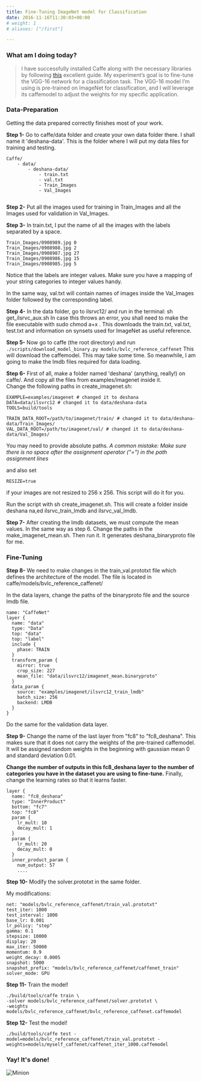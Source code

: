 ```yaml
---
title: Fine-Tuning ImageNet model for Classification
date: 2016-11-16T11:30:03+00:00
# weight: 1
# aliases: ["/first"]

---
```


### What am I doing today?

> I have successfully installed Caffe along with the necessary libraries by following [this](https://github.com/tiangolo/caffe/blob/ubuntu-tutorial-b/docs/install_apt2.md) excellent guide. My experiment’s goal is to fine-tune the VGG-16 network for a classification task. The VGG-16 model I’m using is pre-trained on ImageNet for classification, and I will leverage its caffemodel to adjust the weights for my specific application.


<div class="divider"></div>



### Data-Preparation


Getting the data prepared correctly finishes most of your work.

**Step 1-** Go to caffe/data folder and create your own data folder there. I shall name it 'deshana-data'. This is the folder where I will
put my data files for training and testing. 

```
Caffe/
    - data/
        - deshana-data/
            - train.txt
            - val.txt
            - Train_Images
            - Val_Images
        
```

**Step 2-** Put all the images used for training in Train_Images and all the Images used for validation in Val_Images.

**Step 3-** In train.txt, I put the name of all the images with the labels separated by a space.

```
Train_Images/0908989.jpg 0
Train_Images/0908988.jpg 2
Train_Images/0908987.jpg 27
Train_Images/0908986.jpg 15
Train_Images/0908985.jpg 5

```
Notice that the labels are integer values. 
Make sure you have a mapping of your string categories to integer values handy. 

In the same way, val.txt will contain names of images inside the Val_Images folder followed by the corresponding label.

**Step 4-** In the data folder, go to ilsrvc12/ and run in the terminal: sh get_ilsrvc_aux.sh In case this throws an error, you shall need to make the file executable with sudo chmod a+x <filename>. This downloads the train.txt, val.txt, test.txt and information on synsets used for ImageNet as useful reference.

**Step 5-** Now go to caffe (the root directory) and run ``` ./scripts/download_model_binary.py models/bvlc_reference_caffenet ``` This will download the caffemodel. This may take some time. 
So meanwhile, I am going to make the lmdb files required for data loading.

**Step 6-** First of all, make a folder named 'deshana' (anything, really!) on caffe/. And copy all the files from examples/imagenet inside it. <br>Change the following paths in create_imagenet.sh:

```
EXAMPLE=examples/imagenet # changed it to deshana
DATA=data/ilsvrc12 # changed it to data/deshana-data
TOOLS=build/tools 

TRAIN_DATA_ROOT=/path/to/imagenet/train/ # changed it to data/deshana-data/Train_Images/
VAL_DATA_ROOT=/path/to/imagenet/val/ # changed it to data/deshana-data/Val_Images/
```
You may need to provide absolute paths. 
_A common mistake: Make sure there is no space after the assignment operator ("=") in the path assignment lines_

and also set

```
RESIZE=true
```
if your images are not resized to 256 x 256. This script will do it for you.

Run the script with sh create_imagenet.sh. This will create a folder inside deshana na,ed ilsrvc_train_lmdb and ilsrvc_val_lmdb.

**Step 7-** After creating the lmdb datasets, we must compute the mean values. In the same way as step 6. Change the paths in the make_imagenet_mean.sh. Then run it. It generates deshana_binaryproto file for me.

### Fine-Tuning


**Step 8-** We need to make changes in the train_val.prototxt file which defines the architecture of the model. The file is located in caffe/models/bvlc_reference_caffenet/

In the data layers, change the paths of the binaryproto file and the source lmdb file.

```
name: "CaffeNet"
layer {
  name: "data"
  type: "Data"
  top: "data"
  top: "label"
  include {
    phase: TRAIN
  }
  transform_param {
    mirror: true
    crop_size: 227
    mean_file: "data/ilsvrc12/imagenet_mean.binaryproto"
  }
  data_param {
    source: "examples/imagenet/ilsvrc12_train_lmdb"
    batch_size: 256
    backend: LMDB
  }
}
```
Do the same for the validation data layer.

**Step 9-** Change the name of the last layer from "fc8" to "fc8_deshana". This makes sure that it does not carry the weights of the pre-trained caffemodel.
It will be assigned random weights in the beginning with gaussian mean 0 and standard deviation 0.01.

**Change the number of outputs in this fc8_deshana layer to the number of categories you have in the dataset you are using to fine-tune.**
Finally, change the learning rates so that it learns faster.

```
layer {
  name: "fc8_deshana"
  type: "InnerProduct"
  bottom: "fc7"
  top: "fc8"
  param {
    lr_mult: 10
    decay_mult: 1
  }
  param {
    lr_mult: 20
    decay_mult: 0
  }
  inner_product_param {
    num_output: 57
    ....
```

**Step 10-** Modify the solver.prototxt in the same folder.

My modifications:
```
net: "models/bvlc_reference_caffenet/train_val.prototxt"
test_iter: 1000
test_interval: 1000
base_lr: 0.001
lr_policy: "step"
gamma: 0.1
stepsize: 10000
display: 20
max_iter: 50000
momentum: 0.9
weight_decay: 0.0005
snapshot: 5000
snapshot_prefix: "models/bvlc_reference_caffenet/caffenet_train"
solver_mode: GPU
```

**Step 11-** Train the model!
```
./build/tools/caffe train \
-solver models/bvlc_reference_caffenet/solver.prototxt \
-weights models/bvlc_reference_caffenet/bvlc_reference_caffenet.caffemodel
```

**Step 12-** Test the model!
```
./build/tools/caffe test -model=models/bvlc_reference_caffenet/train_val.prototxt -weights=models/myself_caffenet/caffenet_iter_1000.caffemodel
```

### Yay! It's done!

![Minion](https://octodex.github.com/images/foundingfather_v2.png)
